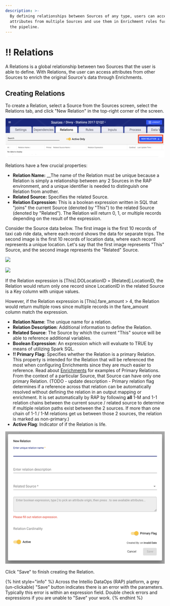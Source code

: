 ```yaml
---
description: >-
  By defining relationships between Sources of any type, users can access
  attributes from multiple Sources and use them in Enrichment rules further down
  the pipeline.
---
```


# !! Relations

A Relations is a global relationship between two Sources that the user is able to define. With Relations, the user can access attributes from other Sources to enrich the original Source's data through Enrichments.

## Creating Relations

To create a Relation, select a Source from the Sources screen, select the Relations tab, and click "New Relation" in the top-right corner of the screen.

![Create new Relation](../../.gitbook/assets/rap-relations-new.png)

Relations have a few crucial properties:

* **Relation Name:** __The name of the Relation must be unique because a Relation is simply a relationship between any 2 Sources in the RAP environment, and a unique identifier is needed to distinguish one Relation from another.
* **Related Source:** Specifies the related Source.
* **Relation Expression:**  This is a boolean expression written in SQL that "joins" the current Source \(denoted by "This"\) to the related Source \(denoted by "Related"\). The Relation will return 0, 1, or multiple records depending on the result of the expression.

Consider the Source data below. The first image is the first 10 records of taxi cab ride data, where each record shows the data for separate trips. The second image is the first 10 records of location data, where each record represents a unique location. Let's say that the first image represents "This" Source, and the second image represents the "Related" Source.

![](../../.gitbook/assets/taxi-facts-example.jpg)

![](../../.gitbook/assets/taxi-lookup-example.jpg)

If the Relation expression is \[This\].DOLocationID = \[Related\].LocationID, the Relation would return only one record since LocationID in the related Source is a Key column with unique values.

However, if the Relation expression is \[This\].fare\_amount &gt; 4, the Relation would return multiple rows since multiple records in the fare\_amount column match the expression.

* **Relation Name**: The unique name for a relation.
* **Relation Description**: Additional information to define the Relation.
* **Related Source**: The Source by which the current "This" source will be able to reference additional variables.
* **Boolean Expression**: An expression which will evaluate to TRUE by means of utilizing Spark SQL. 
* **!! Primary Flag:** Specifies whether the Relation is a primary Relation. This property is intended for the Relation that will be referenced the most when configuring Enrichments since they are much easier to reference. Read about [Enrichments](enrichment-rule-configuration.md) for examples of Primary Relations. From the context of a particular Source, that Source can have only one primary Relation. \(TODO - update description - Primary relation flag determines if a reference across that relation can be automatically resolved without defining the relation in an output mapping or enrichment.  It is set automatically by RAP by following **all** 1-M and 1-1 relation chains between the current source / related source to determine if multiple relation paths exist between the 2 sources.  If more than one chain of 1-1 / 1-M relations get us between those 2 sources, the relation is marked as non-primary.\)
* **Active Flag**: Indicator of if the Relation is life.

![](../../.gitbook/assets/rap-relations-details-screen.png)

Click "Save" to finish creating the Relation.

{% hint style="info" %}
Across the Intellio DataOps \(RAP\) platform, a grey \(un-clickable\) "Save" button indicates there is an error with the parameters. Typically this error is within an expression field. Double check errors and expressions if you are unable to "Save" your work.
{% endhint %}

